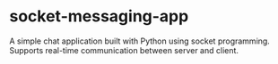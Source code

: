 # socket-messaging-app
A simple chat application built with Python using socket programming. Supports real-time communication between server and client.
